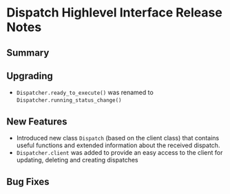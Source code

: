 # Dispatch Highlevel Interface Release Notes

## Summary

<!-- Here goes a general summary of what this release is about -->

## Upgrading

* `Dispatcher.ready_to_execute()` was renamed to `Dispatcher.running_status_change()`

## New Features

* Introduced new class `Dispatch` (based on the client class) that contains useful functions and extended information about the received dispatch.
* `Dispatcher.client` was added to provide an easy access to the client for updating, deleting and creating dispatches

## Bug Fixes

<!-- Here goes notable bug fixes that are worth a special mention or explanation -->
